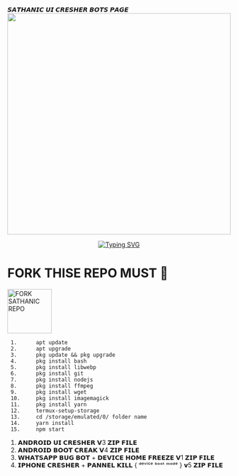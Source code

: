 𝙎𝘼𝙏𝙃𝘼𝙉𝙄𝘾 𝙐𝙄 𝘾𝙍𝙀𝙎𝙃𝙀𝙍 𝘽𝙊𝙏𝙎 𝙋𝘼𝙂𝙀 
<img src="https://ik.imagekit.io/eypz/1728232267936_EL_3HAxXq.png" height="500" width="100%">

<p align="center">
<a href="https://git.io/typing-svg"><img src="https://readme-typing-svg.demolab.com?font=Fira+Code&weight=200&size=22&pause=2000&color=5513F7&width=435&lines=SATHANIC+UI+CREAHER+BUG+BOT" alt="Typing SVG" /></a>

# FORK THISE REPO MUST 🪷

  <a href="https://github.com/Sathanic666/SATHANIC/fork"><img src="https://img.shields.io/badge/Fork%20Repo-black" alt="FORK SATHANIC REPO" width="100"></a>
  

     1.      apt update
     2.      apt upgrade
     3.      pkg update && pkg upgrade
     4.      pkg install bash
     5.      pkg install libwebp
     6.      pkg install git
     7.      pkg install nodejs
     8.      pkg install ffmpeg
     9.      pkg install wget
     10.     pkg install imagemagick
     11.     pkg install yarn
     12.     termux-setup-storage
     13.     cd /storage/emulated/0/ folder name 
     14.     yarn install 
     15.     npm start
    






1. 𝗔𝗡𝗗𝗥𝗢𝗜𝗗 𝗨𝗜 𝗖𝗥𝗘𝗦𝗛𝗘𝗥  𝗩3 𝗭𝗜𝗣 𝗙𝗜𝗟𝗘 
2. 𝗔𝗡𝗗𝗥𝗢𝗜𝗗 𝗕𝗢𝗢𝗧 𝗖𝗥𝗘𝗔𝗞 𝗩4 𝗭𝗜𝗣 𝗙𝗜𝗟𝗘 
3. 𝗪𝗛𝗔𝗧𝗦𝗔𝗣𝗣 𝗕𝗨𝗚 𝗕𝗢𝗧 + 𝗗𝗘𝗩𝗜𝗖𝗘 𝗛𝗢𝗠𝗘 𝗙𝗥𝗘𝗘𝗭𝗘 𝗩1 𝗭𝗜𝗣 𝗙𝗜𝗟𝗘
4. 𝗜𝗣𝗛𝗢𝗡𝗘 𝗖𝗥𝗘𝗦𝗛𝗘𝗥 + 𝗣𝗔𝗡𝗡𝗘𝗟 𝗞𝗜𝗟𝗟 { ᵈᵉᵛⁱᶜᵉ ᵇᵒᵒᵗ ᵐᵒᵈᵉ } 𝘃5 𝗭𝗜𝗣 𝗙𝗜𝗟𝗘
